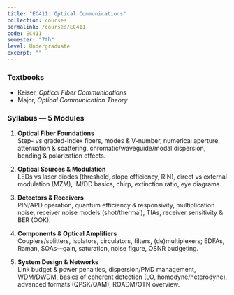 ```yaml
---
title: "EC411: Optical Communications"
collection: courses
permalink: /courses/EC411
code: EC411
semester: "7th"
level: Undergraduate
excerpt: ""
---
```


### Textbooks
- Keiser, *Optical Fiber Communications*
- Major, *Optical Communication Theory*

### Syllabus — 5 Modules 
1. **Optical Fiber Foundations**  
   Step- vs graded-index fibers, modes & V-number, numerical aperture, attenuation & scattering, chromatic/waveguide/modal dispersion, bending & polarization effects.

2. **Optical Sources & Modulation**  
   LEDs vs laser diodes (threshold, slope efficiency, RIN), direct vs external modulation (MZM), IM/DD basics, chirp, extinction ratio, eye diagrams.

3. **Detectors & Receivers**  
   PIN/APD operation, quantum efficiency & responsivity, multiplication noise, receiver noise models (shot/thermal), TIAs, receiver sensitivity & BER (OOK).

4. **Components & Optical Amplifiers**  
   Couplers/splitters, isolators, circulators, filters, (de)multiplexers; EDFAs, Raman, SOAs—gain, saturation, noise figure, OSNR budgeting.

5. **System Design & Networks**  
   Link budget & power penalties, dispersion/PMD management, WDM/DWDM, basics of coherent detection (LO, homodyne/heterodyne), advanced formats (QPSK/QAM), ROADM/OTN overview.
